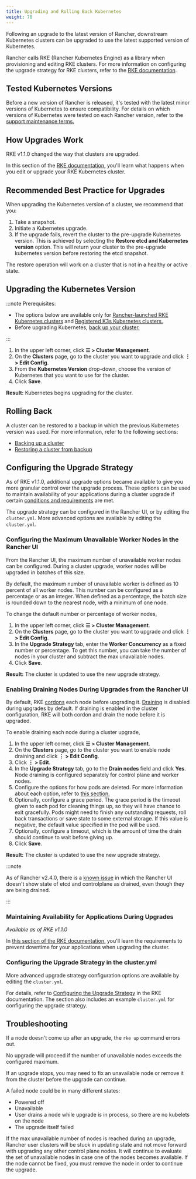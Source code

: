```yaml
---
title: Upgrading and Rolling Back Kubernetes
weight: 70
---
```


Following an upgrade to the latest version of Rancher, downstream Kubernetes clusters can be upgraded to use the latest supported version of Kubernetes.

Rancher calls RKE (Rancher Kubernetes Engine) as a library when provisioning and editing RKE clusters. For more information on configuring the upgrade strategy for RKE clusters, refer to the [RKE documentation](https://rancher.com/docs/rke/latest/en/).


## Tested Kubernetes Versions

Before a new version of Rancher is released, it's tested with the latest minor versions of Kubernetes to ensure compatibility. For details on which versions of Kubernetes were tested on each Rancher version, refer to the [support maintenance terms.](https://rancher.com/support-maintenance-terms/all-supported-versions/rancher-v2.6.0/)

## How Upgrades Work

RKE v1.1.0 changed the way that clusters are upgraded.

In this section of the [RKE documentation,](https://rancher.com/docs/rke/latest/en/upgrades/how-upgrades-work) you'll learn what happens when you edit or upgrade your RKE Kubernetes cluster.


## Recommended Best Practice for Upgrades

When upgrading the Kubernetes version of a cluster, we recommend that you:

1. Take a snapshot.
1. Initiate a Kubernetes upgrade.
1. If the upgrade fails, revert the cluster to the pre-upgrade Kubernetes version. This is achieved by selecting the **Restore etcd and Kubernetes version** option. This will return your cluster to the pre-upgrade kubernetes version before restoring the etcd snapshot.

The restore operation will work on a cluster that is not in a healthy or active state.

## Upgrading the Kubernetes Version

:::note Prerequisites:

- The options below are available only for [Rancher-launched RKE Kubernetes clusters](../../pages-for-subheaders/launch-kubernetes-with-rancher.md) and [Registered K3s Kubernetes clusters.](../../how-to-guides/new-user-guides/kubernetes-clusters-in-rancher-setup/register-existing-clusters.md#additional-features-for-registered-k3s-clusters)
- Before upgrading Kubernetes, [back up your cluster.](../../pages-for-subheaders/backup-restore-and-disaster-recovery.md)

:::

1. In the upper left corner, click **☰ > Cluster Management**.
1. On the **Clusters** page, go to the cluster you want to upgrade and click **⋮ > Edit Config**.
1. From the **Kubernetes Version** drop-down, choose the version of Kubernetes that you want to use for the cluster.
1. Click **Save**.

**Result:** Kubernetes begins upgrading for the cluster.

## Rolling Back

A cluster can be restored to a backup in which the previous Kubernetes version was used. For more information, refer to the following sections:

- [Backing up a cluster](../../how-to-guides/new-user-guides/backup-restore-and-disaster-recovery/back-up-rancher-launched-kubernetes-clusters.md#how-snapshots-work)
- [Restoring a cluster from backup](../../how-to-guides/new-user-guides/backup-restore-and-disaster-recovery/restore-rancher-launched-kubernetes-clusters-from-backup.md#restoring-a-cluster-from-a-snapshot)

## Configuring the Upgrade Strategy

As of RKE v1.1.0, additional upgrade options became available to give you more granular control over the upgrade process. These options can be used to maintain availability of your applications during a cluster upgrade if certain [conditions and requirements](https://rancher.com/docs/rke/latest/en/upgrades/maintaining-availability) are met.

The upgrade strategy can be configured in the Rancher UI, or by editing the `cluster.yml`. More advanced options are available by editing the `cluster.yml`.

### Configuring the Maximum Unavailable Worker Nodes in the Rancher UI

From the Rancher UI, the maximum number of unavailable worker nodes can be configured. During a cluster upgrade, worker nodes will be upgraded in batches of this size.

By default, the maximum number of unavailable worker is defined as 10 percent of all worker nodes. This number can be configured as a percentage or as an integer. When defined as a percentage, the batch size is rounded down to the nearest node, with a minimum of one node.

To change the default number or percentage of worker nodes,

1. In the upper left corner, click **☰ > Cluster Management**.
1. On the **Clusters** page, go to the cluster you want to upgrade and click **⋮ > Edit Config**.
1. In the **Upgrade Strategy** tab, enter the **Worker Concurrency** as a fixed number or percentage. To get this number, you can take the number of nodes in your cluster and subtract the max unavailable nodes.
1. Click **Save**.

**Result:** The cluster is updated to use the new upgrade strategy.

### Enabling Draining Nodes During Upgrades from the Rancher UI

By default, RKE [cordons](https://kubernetes.io/docs/concepts/architecture/nodes/#manual-node-administration) each node before upgrading it. [Draining](https://kubernetes.io/docs/tasks/administer-cluster/safely-drain-node/) is disabled during upgrades by default. If draining is enabled in the cluster configuration, RKE will both cordon and drain the node before it is upgraded.

To enable draining each node during a cluster upgrade,

1. In the upper left corner, click **☰ > Cluster Management**.
1. On the **Clusters** page, go to the cluster you want to enable node draining and click **⋮ > Edit Config**.
1. Click **⋮ > Edit**.
1. In the **Upgrade Strategy** tab, go to the **Drain nodes** field and click **Yes**. Node draining is configured separately for control plane and worker nodes.
1. Configure the options for how pods are deleted. For more information about each option, refer to [this section.](../../how-to-guides/advanced-user-guides/manage-clusters/nodes-and-node-pools.md#aggressive-and-safe-draining-options)
1. Optionally, configure a grace period. The grace period is the timeout given to each pod for cleaning things up, so they will have chance to exit gracefully. Pods might need to finish any outstanding requests, roll back transactions or save state to some external storage. If this value is negative, the default value specified in the pod will be used.
1. Optionally, configure a timeout, which is the amount of time the drain should continue to wait before giving up.
1. Click **Save**.

**Result:** The cluster is updated to use the new upgrade strategy.

:::note

As of Rancher v2.4.0, there is a [known issue](https://github.com/rancher/rancher/issues/25478) in which the Rancher UI doesn't show state of etcd and controlplane as drained, even though they are being drained.

:::

### Maintaining Availability for Applications During Upgrades

_Available as of RKE v1.1.0_

In [this section of the RKE documentation,](https://rancher.com/docs/rke/latest/en/upgrades/maintaining-availability/) you'll learn the requirements to prevent downtime for your applications when upgrading the cluster.

### Configuring the Upgrade Strategy in the cluster.yml

More advanced upgrade strategy configuration options are available by editing the `cluster.yml`.

For details, refer to [Configuring the Upgrade Strategy](https://rancher.com/docs/rke/latest/en/upgrades/configuring-strategy) in the RKE documentation. The section also includes an example `cluster.yml` for configuring the upgrade strategy.

## Troubleshooting

If a node doesn't come up after an upgrade, the `rke up` command errors out.

No upgrade will proceed if the number of unavailable nodes exceeds the configured maximum.

If an upgrade stops, you may need to fix an unavailable node or remove it from the cluster before the upgrade can continue.

A failed node could be in many different states:

- Powered off
- Unavailable
- User drains a node while upgrade is in process, so there are no kubelets on the node
- The upgrade itself failed

If the max unavailable number of nodes is reached during an upgrade, Rancher user clusters will be stuck in updating state and not move forward with upgrading any other control plane nodes. It will continue to evaluate the set of unavailable nodes in case one of the nodes becomes available. If the node cannot be fixed, you must remove the node in order to continue the upgrade.
